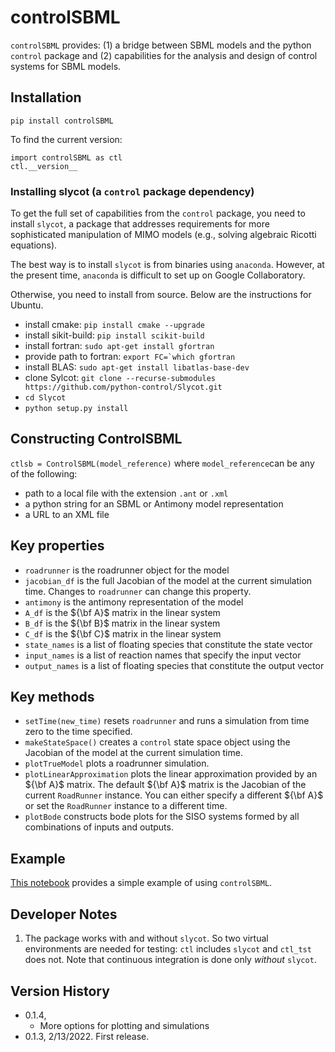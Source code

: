 # controlSBML
``controlSBML`` provides: (1) a bridge between SBML models and the python ``control`` package and (2) capabilities for the analysis and design of control systems for SBML models.

## Installation
``pip install controlSBML``

To find the current version:
```
import controlSBML as ctl
ctl.__version__
```

### Installing slycot (a ``control`` package dependency)
To get the full set of capabilities from the ``control`` package,
you need to install ``slycot``, a package that addresses requirements
for more sophisticated manipulation of MIMO models (e.g.,
solving algebraic Ricotti equations).

The best way is to install ``slycot`` is from binaries using ``anaconda``.
However,
at the present time, ``anaconda`` is difficult to set up on
Google Collaboratory.

Otherwise, you need to install from source. Below are the instructions
for Ubuntu.
* install cmake: ``pip install cmake --upgrade``
* install sikit-build: ``pip install scikit-build``
* install fortran: ``sudo apt-get install gfortran``
* provide path to fortran: ``export FC=`which gfortran``
* install BLAS: ``sudo apt-get install libatlas-base-dev``
* clone Sylcot: ``git clone --recurse-submodules https://github.com/python-control/Slycot.git``
* ``cd Slycot``
* ``python setup.py install`` 

## Constructing ControlSBML
``ctlsb = ControlSBML(model_reference)`` where
``model_reference``can be any of the following:
* path to a local file with the extension ``.ant`` or ``.xml``
* a python string for an SBML or Antimony model representation
* a URL to an XML file

## Key properties
* ``roadrunner`` is the roadrunner object for the model
* ``jacobian_df`` is the full Jacobian of the model at the current simulation time. Changes to ``roadrunner`` can change this property.
* ``antimony`` is the antimony representation of the model
* ``A_df`` is the ${\bf A}$ matrix in the linear system
* ``B_df`` is the ${\bf B}$ matrix in the linear system
* ``C_df`` is the ${\bf C}$ matrix in the linear system
* ``state_names`` is a list of floating species that constitute the state vector
* ``input_names`` is a list of reaction names that specify the input vector
* ``output_names`` is a list of floating species that constitute the output vector

## Key methods
* ``setTime(new_time)`` resets ``roadrunner`` and runs a simulation from time zero to the time specified.
* ``makeStateSpace()`` creates a ``control`` state space object using the Jacobian of the model at the current simulation time.
* ``plotTrueModel`` plots a roadrunner simulation.
* ``plotLinearApproximation`` plots the linear approximation provided by an ${\bf A}$ matrix. The default ${\bf A}$ matrix
is the Jacobian of the current ``RoadRunner`` instance. You can either specify a different ${\bf A}$ or set the ``RoadRunner`` instance to a different time.
* ``plotBode`` constructs bode plots for the SISO systems formed by all combinations of inputs and outputs.

## Example

[This notebook](https://github.com/ModelEngineering/controlSBML/blob/main/notebooks/Using-Control-SBML.ipynb) provides a simple example of using ``controlSBML``.

## Developer Notes
1. The package works with and without ``slycot``. So two virtual environments are needed for testing: ``ctl`` includes ``slycot`` and ``ctl_tst`` does not. Note
that continuous integration is done only *without* ``slycot``.

## Version History
* 0.1.4,
  * More options for plotting and simulations
* 0.1.3, 2/13/2022. First release.
